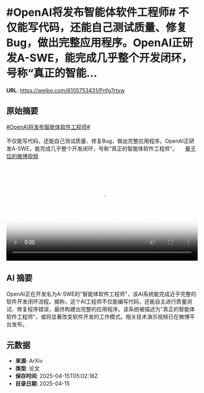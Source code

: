 # #OpenAI将发布智能体软件工程师# 不仅能写代码，还能自己测试质量、修复Bug，做出完整应用程序。OpenAI正研发A-SWE，能完成几乎整个开发闭环，号称“真正的智能...

**URL**: https://weibo.com/6105753431/Pnfg7rtxw

## 原始摘要

<a href="https://m.weibo.cn/search?containerid=231522type%3D1%26t%3D10%26q%3D%23OpenAI%E5%B0%86%E5%8F%91%E5%B8%83%E6%99%BA%E8%83%BD%E4%BD%93%E8%BD%AF%E4%BB%B6%E5%B7%A5%E7%A8%8B%E5%B8%88%23&amp;extparam=%23OpenAI%E5%B0%86%E5%8F%91%E5%B8%83%E6%99%BA%E8%83%BD%E4%BD%93%E8%BD%AF%E4%BB%B6%E5%B7%A5%E7%A8%8B%E5%B8%88%23" data-hide=""><span class="surl-text">#OpenAI将发布智能体软件工程师#</span></a> <br><br>不仅能写代码，还能自己测试质量、修复Bug，做出完整应用程序。OpenAI正研发A-SWE，能完成几乎整个开发闭环，号称“真正的智能体软件工程师”。 <a href="https://video.weibo.com/show?fid=1034:5155401600008206" data-hide=""><span class="url-icon"><img style="width: 1rem;height: 1rem" src="https://h5.sinaimg.cn/upload/2015/09/25/3/timeline_card_small_video_default.png" referrerpolicy="no-referrer"></span><span class="surl-text">量子位的微博视频</span></a> <br clear="both"><div style="clear: both"></div><video controls="controls" poster="https://tvax2.sinaimg.cn/orj480/006Fd7o3gy1i0giu0i41cj30u01407m6.jpg" style="width: 100%"><source src="https://f.video.weibocdn.com/o0/SNo19vPllx08nt9IQjgk01041200hIG20E010.mp4?label=mp4_720p&amp;template=720x1280.24.0&amp;ori=0&amp;ps=1CwnkDw1GXwCQx&amp;Expires=1744696860&amp;ssig=GnqwHsilVR&amp;KID=unistore,video"><source src="https://f.video.weibocdn.com/o0/ywG2Ae8xlx08nt9Iwms001041200aoIJ0E010.mp4?label=mp4_hd&amp;template=540x960.24.0&amp;ori=0&amp;ps=1CwnkDw1GXwCQx&amp;Expires=1744696860&amp;ssig=mMm4O9jdr%2B&amp;KID=unistore,video"><source src="https://f.video.weibocdn.com/o0/BUSc1UBYlx08nt9IrmcU010412005OlL0E010.mp4?label=mp4_ld&amp;template=360x640.24.0&amp;ori=0&amp;ps=1CwnkDw1GXwCQx&amp;Expires=1744696860&amp;ssig=%2F3auLkUzC%2F&amp;KID=unistore,video"><p>视频无法显示，请前往<a href="https://video.weibo.com/show?fid=1034%3A5155401600008206" target="_blank" rel="noopener noreferrer">微博视频</a>观看。</p></video>

## AI 摘要

OpenAI正在开发名为A-SWE的"智能体软件工程师"，该AI系统能完成近乎完整的软件开发闭环流程。据称，这个AI工程师不仅能编写代码，还能自主进行质量测试、修复程序错误，最终构建出完整的应用程序。该系统被描述为"真正的智能体软件工程师"，或将显著改变软件开发的工作模式。相关技术演示视频已在微博平台发布。

## 元数据

- **来源**: ArXiv
- **类型**: 论文
- **保存时间**: 2025-04-15T05:02:18Z
- **目录日期**: 2025-04-15
